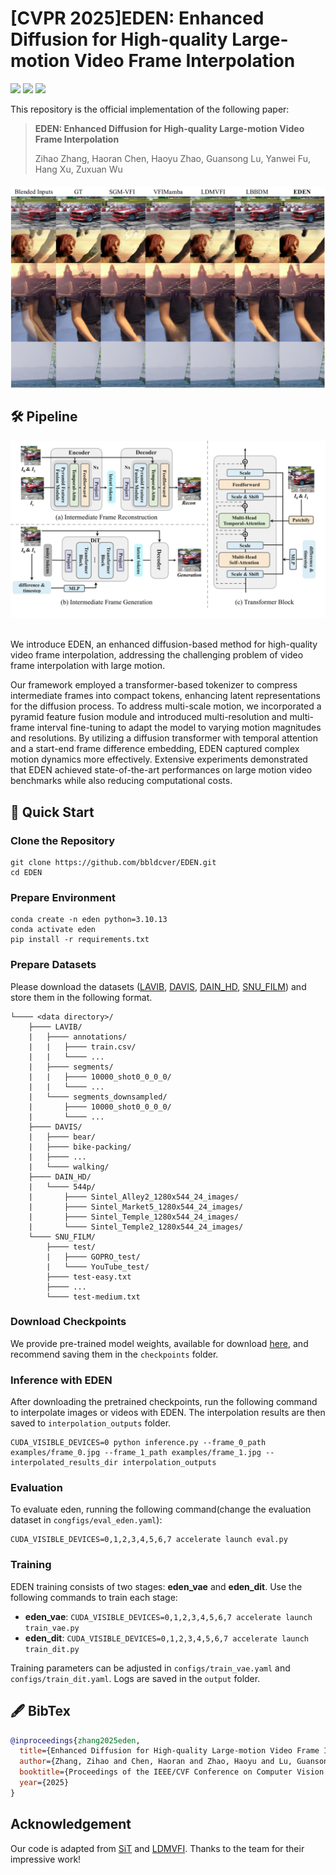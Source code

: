 # [CVPR 2025]EDEN: Enhanced Diffusion for High-quality Large-motion Video Frame Interpolation

<a href='https://arxiv.org/abs/2503.15831'><img src='https://img.shields.io/badge/Paper-Arxiv-red'></a>
<a href='https://huggingface.co/zhZ524/EDEN/tree/main'><img src='https://img.shields.io/badge/HuggingFace-Model-orange'></a>
<a href='https://bbldCVer.github.io/EDEN/'><img src='https://img.shields.io/badge/Project-Page-Green'></a>

This repository is the official implementation of the following paper:

> **EDEN: Enhanced Diffusion for High-quality Large-motion Video Frame Interpolation**
>
> Zihao Zhang, Haoran Chen, Haoyu Zhao, Guansong Lu, Yanwei Fu, Hang Xu, Zuxuan Wu

<div>
    <h4 align="center">
        <img src="./assets/comparison.jpg">
    </h4>
</div>


## 🛠️ Pipeline
<div align="center">
  <img src="assets/pipeline.jpg"/>
</div><br/>

We introduce EDEN, an enhanced diffusion-based method for high-quality video frame interpolation, addressing the challenging problem of video
frame interpolation with large motion.

Our framework employed a transformer-based tokenizer to compress intermediate frames into compact tokens, enhancing latent representations for the diffusion process. To address multi-scale motion, we incorporated a pyramid feature fusion module and introduced multi-resolution and multi-frame interval fine-tuning to adapt the model to varying motion magnitudes and resolutions. By utilizing a diffusion transformer with temporal attention and a start-end frame difference embedding, EDEN captured complex motion dynamics more effectively. Extensive experiments demonstrated that EDEN achieved state-of-the-art performances on large motion video benchmarks while also reducing computational costs.

## :hammer: Quick Start

### Clone the Repository
```
git clone https://github.com/bbldcver/EDEN.git
cd EDEN
```

### Prepare Environment
```
conda create -n eden python=3.10.13
conda activate eden
pip install -r requirements.txt
```

### Prepare Datasets
Please download the datasets ([LAVIB](https://github.com/alexandrosstergiou/LAVIB?tab=readme-ov-file), [DAVIS](https://drive.google.com/file/d/1tcOoF5DkxJcX7_tGaKgv1B1pQnS7b-xL/view), [DAIN_HD](https://drive.google.com/file/d/1iHaLoR2g1-FLgr9MEv51NH_KQYMYz-FA/view), [SNU_FILM](https://myungsub.github.io/CAIN/)) and store them in the following format.
```
└──── <data directory>/
    ├──── LAVIB/
    |   ├──── annotations/
    |   |   ├──── train.csv/
    |   |   └──── ...
    |   ├──── segments/
    |   |   ├──── 10000_shot0_0_0_0/
    |   |   └──── ...
    |   └──── segments_downsampled/
    |       ├──── 10000_shot0_0_0_0/
    |       └──── ...
    ├──── DAVIS/
    |   ├──── bear/
    |   ├──── bike-packing/
    |   ├──── ...
    |   └──── walking/
    ├──── DAIN_HD/
    |   └──── 544p/
    |       ├──── Sintel_Alley2_1280x544_24_images/
    |       ├──── Sintel_Market5_1280x544_24_images/
    |       ├──── Sintel_Temple_1280x544_24_images/
    |       └──── Sintel_Temple2_1280x544_24_images/
    └──── SNU_FILM/
        ├──── test/
        |   ├──── GOPRO_test/
        |   └──── YouTube_test/
        ├──── test-easy.txt
        ├──── ...
        └──── test-medium.txt
```

### Download Checkpoints
We provide pre-trained model weights, available for download [here](https://huggingface.co/zhZ524/EDEN/tree/main), and recommend saving them in the `checkpoints` folder.

### Inference with EDEN
After downloading the pretrained checkpoints, run the following command to interpolate images or videos with EDEN. The interpolation results are then saved to `interpolation_outputs` folder.
```
CUDA_VISIBLE_DEVICES=0 python inference.py --frame_0_path examples/frame_0.jpg --frame_1_path examples/frame_1.jpg --interpolated_results_dir interpolation_outputs
```

### Evaluation
To evaluate eden, running the following command(change the evaluation dataset in `congfigs/eval_eden.yaml`): 
```
CUDA_VISIBLE_DEVICES=0,1,2,3,4,5,6,7 accelerate launch eval.py
```

### Training
EDEN training consists of two stages: **eden_vae** and **eden_dit**. Use the following commands to train each stage:  

- **eden_vae**: `CUDA_VISIBLE_DEVICES=0,1,2,3,4,5,6,7 accelerate launch train_vae.py`  
- **eden_dit**: `CUDA_VISIBLE_DEVICES=0,1,2,3,4,5,6,7 accelerate launch train_dit.py`  

Training parameters can be adjusted in `configs/train_vae.yaml` and `configs/train_dit.yaml`. Logs are saved in the `output` folder.

## :fountain_pen: BibTex
``` bibtex
@inproceedings{zhang2025eden,
  title={Enhanced Diffusion for High-quality Large-motion Video Frame Interpolation},
  author={Zhang, Zihao and Chen, Haoran and Zhao, Haoyu and Lu, Guansong and Fu, Yanwei and Xu, Hang and Wu, Zuxuan},
  booktitle={Proceedings of the IEEE/CVF Conference on Computer Vision and Pattern Recognition},
  year={2025}
}
```

## Acknowledgement
Our code is adapted from [SiT](https://github.com/willisma/SiT) and [LDMVFI](https://github.com/danier97/LDMVFI). Thanks to the team for their impressive work!
